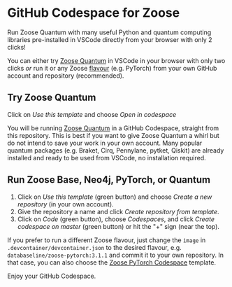 # GitHub Codespace for Zoose

Run Zoose Quantum with many useful Python and quantum computing libraries pre-installed in VSCode directly from your browser with only 2 clicks!

You can either try [Zoose Quantum](https://github.com/ianhellstrom/zoose#zoose-quantum) in VSCode in your browser with only two clicks _or_ run it or any Zoose [flavour](https://github.com/ianhellstrom/zoose#flavours) (e.g. PyTorch) from your own GitHub account and repository (recommended).

## Try Zoose Quantum
Click on _Use this template_ and choose _Open in codespace_

You will be running [Zoose Quantum](https://databaseline.tech/zoose-2.0/#zoose-quantum) in a GitHub Codespace, straight from this repository.
This is best if you want to give Zoose Quantum a whirl but do not intend to save your work in your own account.
Many popular quantum packages (e.g. Braket, Cirq, Pennylane, pytket, Qiskit) are already installed and ready to be used from VSCode, no installation required.

## Run Zoose Base, Neo4j, PyTorch, or Quantum

1. Click on _Use this template_ (green button) and choose _Create a new repository_ (in your own account).
1. Give the repository a name and click _Create repository from template_.
1. Click on _Code_ (green button), choose _Codespaces_, and click _Create codespace on master_ (green button) or hit the "+" sign (near the top).

If you prefer to run a different Zoose flavour, just change the `image` in `.devcontainer/devcontainer.json` to the desired flavour, e.g. `databaseline/zoose-pytorch:3.1.1` and commit it to your own repository.
In that case, you can also choose the [Zoose PyTorch Codespace](https://github.com/ianhellstrom/zoose-pytorch-codespace) template.

Enjoy your GitHub Codespace.
